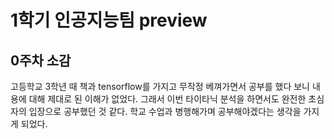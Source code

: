 # 1학기 인공지능팀 preview

## 0주차 소감
고등학교 3학년 때 책과 tensorflow를 가지고 무작정 베껴가면서 공부를 했다 보니 내용에 대해 제대로 된 이해가 없었다.
그래서 이번 타이타닉 분석을 하면서도 완전한 초심자의 입장으로 공부했던 것 같다. 학교 수업과 병행해가며 공부해야겠다는 생각을 가지게 되었다.
